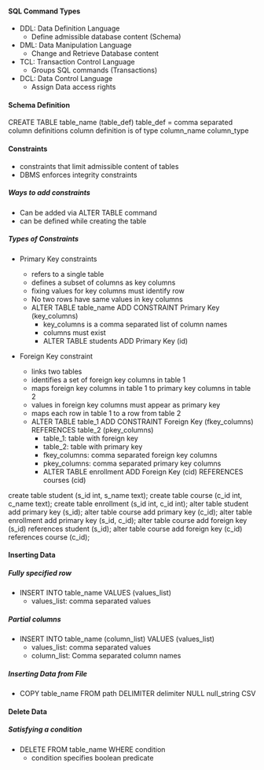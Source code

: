 
#### SQL Command Types
- DDL: Data Definition Language
    - Define admissible database content (Schema)
- DML: Data Manipulation Language
    - Change and Retrieve Database content
- TCL: Transaction Control Language
    - Groups SQL commands (Transactions)
- DCL: Data Control Language
    - Assign Data access rights



#### Schema Definition
CREATE TABLE table_name (table_def)
table_def = comma separated column definitions
column definition is of type column_name column_type

#### Constraints
- constraints that limit admissible content of tables
- DBMS enforces integrity constraints

##### Ways to add constraints
- Can be added via ALTER TABLE command
- can be defined while creating the table

##### Types of Constraints
- Primary Key constraints
    - refers to a single table
    - defines a subset of columns as key columns
    - fixing values for key columns must identify row
    - No two rows have same values in key columns
    - ALTER TABLE table_name ADD CONSTRAINT Primary Key (key_columns)
        - key_columns is a comma separated list of column names
        - columns must exist
        - ALTER TABLE students ADD Primary Key (id)

- Foreign Key constraint
    - links two tables
    - identifies a set of foreign key columns in table 1
    - maps foreign key columns in table 1 to primary key columns in table 2
    - values in foreign key columns must appear as primary key 
    - maps each row in table 1 to a row from table 2
    - ALTER TABLE table_1 ADD CONSTRAINT Foreign Key (fkey_columns) REFERENCES table_2 (pkey_columns)
        - table_1: table with foreign key
        - table_2: table with primary key
        - fkey_columns: comma separated foreign key columns
        - pkey_columns: comma separated primary key columns
        - ALTER TABLE enrollment ADD Foreign Key (cid) REFERENCES courses (cid)


create table student (s_id int, s_name text);
create table course (c_id int, c_name text);
create table enrollment (s_id int, c_id int);
alter table student add primary key (s_id);
alter table course add primary key (c_id);
alter table enrollment add primary key (s_id, c_id);
alter table course add foreign key (s_id) references student (s_id);
alter table course add foreign key (c_id) references course (c_id);


#### Inserting Data

##### Fully specified row
- INSERT INTO table_name VALUES (values_list)
    - values_list: comma separated values

##### Partial columns
- INSERT INTO table_name (column_list) VALUES (values_list)
    - values_list: comma separated values
    - column_list: Comma separated column names

##### Inserting Data from File
- COPY table_name FROM path DELIMITER delimiter NULL null_string CSV

#### Delete Data

##### Satisfying a condition
- DELETE FROM table_name WHERE condition
    - condition specifies boolean predicate








